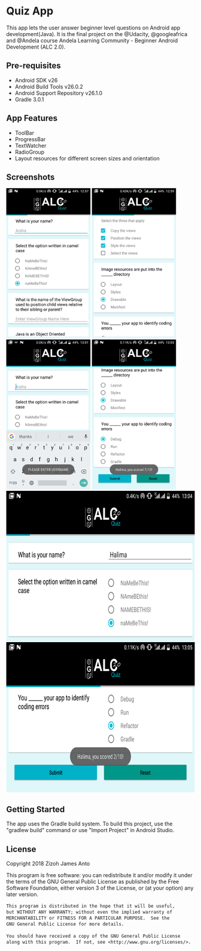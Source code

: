 Quiz App
===================================

This app lets the user answer beginner level questions on Android app development(Java). 
It is the final project on the @Udacity, @googleafrica and @Andela course Andela Learning Community - Beginner Android Development (ALC 2.0).

Pre-requisites
--------------

- Android SDK v26
- Android Build Tools v26.0.2
- Android Support Repository v26.1.0
- Gradle 3.0.1

App Features
-------------

- ToolBar
- ProgressBar
- TextWatcher
- RadioGroup
- Layout resources for different screen sizes and orientation


Screenshots
-------------

<img src="screenshots/1_Top.png" height="400" alt="Screenshot"/> 
<img src="screenshots/2_Mid.png" height="400" alt="Screenshot"/> 
<img src="screenshots/3_EnterUsernameFloat.png" height="400" alt="Screenshot"/> 
<img src="screenshots/4_SubmitButtonClicked.png" height="400" alt="Screenshot"/> 
<img src="screenshots/5_Landscape.png" height="400" alt="Screenshot"/>
<img src="screenshots/6_LandscapeWithFloat.png" height="400" alt="Screenshot"/>

Getting Started
---------------

The app uses the Gradle build system. To build this project, use the
"gradlew build" command or use "Import Project" in Android Studio.

License
-------

Copyright 2018 Zizoh James Anto

This program is free software: you can redistribute it and/or modify
    it under the terms of the GNU General Public License as published by
    the Free Software Foundation, either version 3 of the License, or
    (at your option) any later version.
    
    This program is distributed in the hope that it will be useful,
    but WITHOUT ANY WARRANTY; without even the implied warranty of
    MERCHANTABILITY or FITNESS FOR A PARTICULAR PURPOSE.  See the
    GNU General Public License for more details.
    
    You should have received a copy of the GNU General Public License
    along with this program.  If not, see <http://www.gnu.org/licenses/>.

